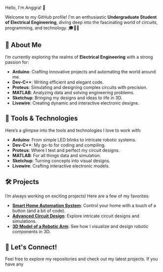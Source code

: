  Hello, I'm Anggra! 👋

Welcome to my GitHub profile! I'm an enthusiastic **Undergraduate Student of Electrical Engineering**, diving deep into the fascinating world of circuits, programming, and technology. 🎓🔧💡

## 🚀 About Me

I’m currently exploring the realms of **Electrical Engineering** with a strong passion for:
- **Arduino**: Crafting innovative projects and automating the world around me.
- **Dev-C++**: Writing efficient and elegant code.
- **Proteus**: Simulating and designing complex circuits with precision.
- **MATLAB**: Analyzing data and solving engineering problems.
- **Sketchup**: Bringing my designs and ideas to life in 3D.
- **Livewire**: Creating dynamic and interactive electronic designs.

## 🔧 Tools & Technologies

Here’s a glimpse into the tools and technologies I love to work with:

- **Arduino**: From simple LED blinks to intricate robotic systems.
- **Dev-C++**: My go-to for coding and compiling.
- **Proteus**: Where I test and perfect my circuit designs.
- **MATLAB**: For all things data and simulation.
- **Sketchup**: Turning concepts into visual designs.
- **Livewire**: Crafting interactive electronic models.

## 🛠️ Projects

I’m always working on exciting projects! Here are a few of my favorites:
- **[Smart Home Automation System](link-to-project)**: Control your home with a touch of a button (and a bit of code).
- **[Advanced Circuit Design](link-to-project)**: Explore intricate circuit designs and simulations.
- **[3D Model of a Robotic Arm](link-to-project)**: See how I visualize and design robotic components in 3D.

## 🌟 Let's Connect!

Feel free to explore my repositories and check out my latest projects. If you have any 

